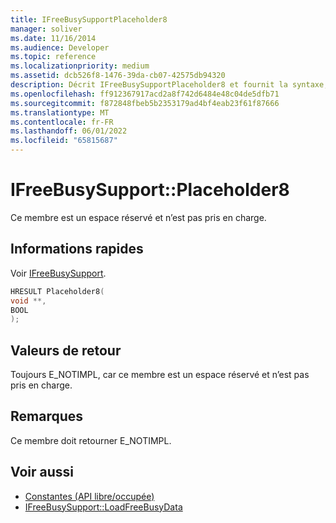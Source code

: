 ```yaml
---
title: IFreeBusySupportPlaceholder8
manager: soliver
ms.date: 11/16/2014
ms.audience: Developer
ms.topic: reference
ms.localizationpriority: medium
ms.assetid: dcb526f8-1476-39da-cb07-42575db94320
description: Décrit IFreeBusySupportPlaceholder8 et fournit la syntaxe, la valeur de retour et des remarques supplémentaires. Ce membre est un espace réservé et n’est pas pris en charge.
ms.openlocfilehash: ff912367917acd2a8f742d6484e48c04de5dfb71
ms.sourcegitcommit: f872848fbeb5b2353179ad4bf4eab23f61f87666
ms.translationtype: MT
ms.contentlocale: fr-FR
ms.lasthandoff: 06/01/2022
ms.locfileid: "65815687"
---
```

# <a name="ifreebusysupportplaceholder8"></a>IFreeBusySupport::Placeholder8

Ce membre est un espace réservé et n’est pas pris en charge.
  
## <a name="quick-info"></a>Informations rapides

Voir [IFreeBusySupport](ifreebusysupport.md).
  
```cpp
HRESULT Placeholder8( 
void **, 
BOOL  
);
```

## <a name="return-values"></a>Valeurs de retour

Toujours E_NOTIMPL, car ce membre est un espace réservé et n’est pas pris en charge.
  
## <a name="remarks"></a>Remarques

Ce membre doit retourner E_NOTIMPL.
  
## <a name="see-also"></a>Voir aussi

- [Constantes (API libre/occupée)](constants-free-busy-api.md)
- [IFreeBusySupport::LoadFreeBusyData](ifreebusysupport-loadfreebusydata.md)

